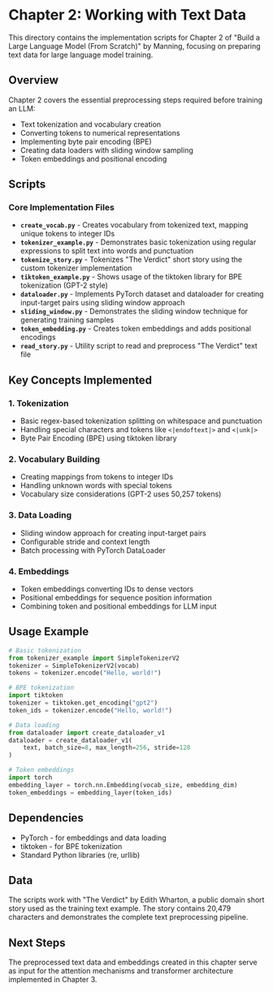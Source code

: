 # Chapter 2: Working with Text Data

This directory contains the implementation scripts for Chapter 2 of "Build a Large Language Model (From Scratch)" by Manning, focusing on preparing text data for large language model training.

## Overview

Chapter 2 covers the essential preprocessing steps required before training an LLM:

- Text tokenization and vocabulary creation
- Converting tokens to numerical representations
- Implementing byte pair encoding (BPE)
- Creating data loaders with sliding window sampling
- Token embeddings and positional encoding

## Scripts

### Core Implementation Files

- **`create_vocab.py`** - Creates vocabulary from tokenized text, mapping unique tokens to integer IDs
- **`tokenizer_example.py`** - Demonstrates basic tokenization using regular expressions to split text into words and punctuation
- **`tokenize_story.py`** - Tokenizes "The Verdict" short story using the custom tokenizer implementation
- **`tiktoken_example.py`** - Shows usage of the tiktoken library for BPE tokenization (GPT-2 style)
- **`dataloader.py`** - Implements PyTorch dataset and dataloader for creating input-target pairs using sliding window approach
- **`sliding_window.py`** - Demonstrates the sliding window technique for generating training samples
- **`token_embedding.py`** - Creates token embeddings and adds positional encodings
- **`read_story.py`** - Utility script to read and preprocess "The Verdict" text file

## Key Concepts Implemented

### 1. Tokenization
- Basic regex-based tokenization splitting on whitespace and punctuation
- Handling special characters and tokens like `<|endoftext|>` and `<|unk|>`
- Byte Pair Encoding (BPE) using tiktoken library

### 2. Vocabulary Building
- Creating mappings from tokens to integer IDs
- Handling unknown words with special tokens
- Vocabulary size considerations (GPT-2 uses 50,257 tokens)

### 3. Data Loading
- Sliding window approach for creating input-target pairs
- Configurable stride and context length
- Batch processing with PyTorch DataLoader

### 4. Embeddings
- Token embeddings converting IDs to dense vectors
- Positional embeddings for sequence position information
- Combining token and positional embeddings for LLM input

## Usage Example

```python
# Basic tokenization
from tokenizer_example import SimpleTokenizerV2
tokenizer = SimpleTokenizerV2(vocab)
tokens = tokenizer.encode("Hello, world!")

# BPE tokenization
import tiktoken
tokenizer = tiktoken.get_encoding("gpt2")
token_ids = tokenizer.encode("Hello, world!")

# Data loading
from dataloader import create_dataloader_v1
dataloader = create_dataloader_v1(
    text, batch_size=8, max_length=256, stride=128
)

# Token embeddings
import torch
embedding_layer = torch.nn.Embedding(vocab_size, embedding_dim)
token_embeddings = embedding_layer(token_ids)
```

## Dependencies

- PyTorch - for embeddings and data loading
- tiktoken - for BPE tokenization
- Standard Python libraries (re, urllib)

## Data

The scripts work with "The Verdict" by Edith Wharton, a public domain short story used as the training text example. The story contains 20,479 characters and demonstrates the complete text preprocessing pipeline.

## Next Steps

The preprocessed text data and embeddings created in this chapter serve as input for the attention mechanisms and transformer architecture implemented in Chapter 3.